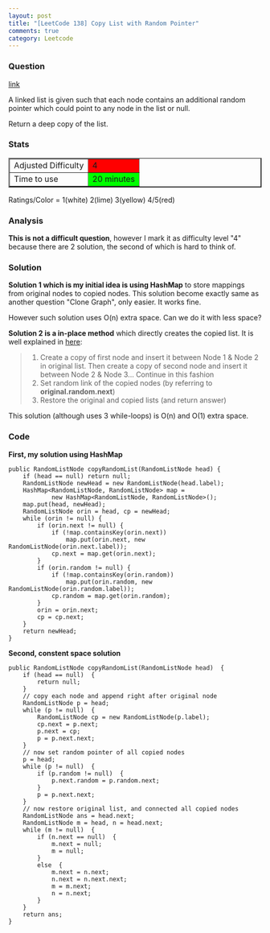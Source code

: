 ```yaml
---
layout: post
title: "[LeetCode 138] Copy List with Random Pointer"
comments: true
category: Leetcode
---
```


### Question

[link](https://oj.leetcode.com/problems/copy-list-with-random-pointer/)

<div class="question-content bg-color bg-img font-color">
            <p class="font-color"></p><p class="font-color">
A linked list is given such that each node contains an additional random pointer which could point to any node in the list or null.
</p>

<p class="font-color">
Return a deep copy of the list.
</p><p class="font-color"></p>
          </div>

### Stats

<table border="2">
	<tr>
		<td>Adjusted Difficulty</td>
		<td bgcolor="red">4</td>
	</tr>
	<tr>
		<td>Time to use</td>
		<td bgcolor="lime">20 minutes</td>
	</tr>
</table>

Ratings/Color = 1(white) 2(lime) 3(yellow) 4/5(red)

### Analysis

**This is not a difficult question**, however I mark it as difficulty level "4" because there are 2 solution, the second of which is hard to think of.

### Solution

**Solution 1 which is my initial idea is using HashMap** to store mappings from original nodes to copied nodes. This solution become exactly same as another question "Clone Graph", only easier. It works fine.

However such solution uses O(n) extra space. Can we do it with less space?

**Solution 2 is a in-place method** which directly creates the copied list. It is well explained in [here](http://www.geeksforgeeks.org/a-linked-list-with-next-and-arbit-pointer/):

> 1. Create a copy of first node and insert it between Node 1 & Node 2 in original list. Then create a copy of second node and insert it between Node 2 & Node 3... Continue in this fashion
> 2. Set random link of the copied nodes (by referring to **original.random.next**)
> 3. Restore the original and copied lists (and return answer)

This solution (although uses 3 while-loops) is O(n) and O(1) extra space.

### Code

**First, my solution using HashMap**

    public RandomListNode copyRandomList(RandomListNode head) {
        if (head == null) return null;
        RandomListNode newHead = new RandomListNode(head.label);
        HashMap<RandomListNode, RandomListNode> map =
                new HashMap<RandomListNode, RandomListNode>();
        map.put(head, newHead);
        RandomListNode orin = head, cp = newHead;
        while (orin != null) {
            if (orin.next != null) {
                if (!map.containsKey(orin.next))
                    map.put(orin.next, new RandomListNode(orin.next.label));
                cp.next = map.get(orin.next);
            }
            if (orin.random != null) {
                if (!map.containsKey(orin.random))
                    map.put(orin.random, new RandomListNode(orin.random.label));
                cp.random = map.get(orin.random);
            }
            orin = orin.next;
            cp = cp.next;
        }
        return newHead;
    }

**Second, constent space solution**

    public RandomListNode copyRandomList(RandomListNode head)  {
        if (head == null)  {
    		return null;
    	}
    	// copy each node and append right after original node
    	RandomListNode p = head;
    	while (p != null)  {
    		RandomListNode cp = new RandomListNode(p.label);
    		cp.next = p.next;
    		p.next = cp;
    		p = p.next.next;
    	}
    	// now set random pointer of all copied nodes
    	p = head;
    	while (p != null)  {
    		if (p.random != null)  {
    			p.next.random = p.random.next;
    		}
    		p = p.next.next;
    	}
    	// now restore original list, and connected all copied nodes
    	RandomListNode ans = head.next;
    	RandomListNode m = head, n = head.next;
    	while (m != null)  {
    		if (n.next == null)  {
    			m.next = null;
    			m = null;
    		}
    		else  {
    			m.next = n.next;
    			n.next = n.next.next;
    			m = m.next;
    			n = n.next;
    		}
    	}
    	return ans;
    }
